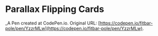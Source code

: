 # Parallax Flipping Cards
 _A Pen created at CodePen.io. Original URL: [https://codepen.io/fitbar-pole/pen/YzzrMLw](https://codepen.io/fitbar-pole/pen/YzzrMLw).

 